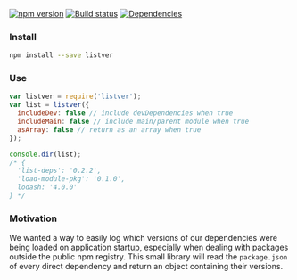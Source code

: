 [![npm version](https://badge.fury.io/js/listver.svg)](https://badge.fury.io/js/listver)
[![Build status](https://travis-ci.org/gswalden/listver.svg?branch=master)](https://travis-ci.org/gswalden/listver)
[![Dependencies](https://david-dm.org/gswalden/listver.svg)](https://david-dm.org/gswalden/listver)

### Install
```sh
npm install --save listver
```

### Use
```js
var listver = require('listver');
var list = listver({
  includeDev: false // include devDependencies when true
  includeMain: false // include main/parent module when true
  asArray: false // return as an array when true
});

console.dir(list);
/* {
  'list-deps': '0.2.2',
  'load-module-pkg': '0.1.0',
  lodash: '4.0.0'
} */
```

### Motivation
We wanted a way to easily log which versions of our dependencies were being loaded on application startup, especially when dealing with packages outside the public npm registry. This small library will read the `package.json` of every direct dependency and return an object containing their versions.
